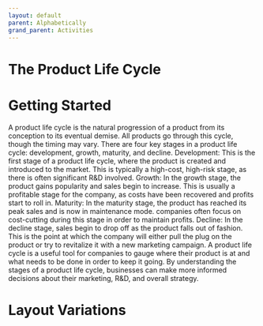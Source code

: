 ```yaml
---
layout: default
parent: Alphabetically
grand_parent: Activities
---
```


# The Product Life Cycle

# Getting Started

A product life cycle is the natural progression of a product from its conception to its eventual demise. All products go through this cycle, though the timing may vary. There are four key stages in a product life cycle: development, growth, maturity, and decline. Development: This is the first stage of a product life cycle, where the product is created and introduced to the market. This is typically a high-cost, high-risk stage, as there is often significant R&D involved. Growth: In the growth stage, the product gains popularity and sales begin to increase. This is usually a profitable stage for the company, as costs have been recovered and profits start to roll in. Maturity: In the maturity stage, the product has reached its peak sales and is now in maintenance mode. companies often focus on cost-cutting during this stage in order to maintain profits. Decline: In the decline stage, sales begin to drop off as the product falls out of fashion. This is the point at which the company will either pull the plug on the product or try to revitalize it with a new marketing campaign. A product life cycle is a useful tool for companies to gauge where their product is at and what needs to be done in order to keep it going. By understanding the stages of a product life cycle, businesses can make more informed decisions about their marketing, R&D, and overall strategy.

# Layout Variations
